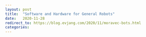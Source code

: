 ```yaml
---
layout: post
title:  "Software and Hardware for General Robots"
date:   2020-11-28
redirect_to: https://blog.evjang.com/2020/11/moravec-bots.html
categories:
---
```

	